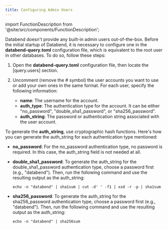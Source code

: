 ```yaml
---
title: Configuring Admin Users
---
```

import FunctionDescription from '@site/src/components/FunctionDescription';

<FunctionDescription description="Introduced: v1.1.75"/>

Databend doesn't provide any built-in admin users out-of-the-box. Before the initial startup of Databend, it is necessary to configure one in the **databend-query.toml** configuration file, which is equivalent to the root user in other databases. To do so, follow these steps:

1. Open the **databend-query.toml** configuration file, then locate the [query.users] section.

2. Uncomment (remove the # symbol) the user accounts you want to use or add your own ones in the same format. For each user, specify the following information:
    - **name**: The username for the account.
    - **auth_type**: The authentication type for the account. It can be either "no_password", "double_sha1_password", or "sha256_password".
    - **auth_string**: The password or authentication string associated with the user account.

To generate the **auth_string**, use cryptographic hash functions. Here's how you can generate the auth_string for each authentication type mentioned:

- **no_password**: For the no_password authentication type, no password is required. In this case, the auth_string field is not needed at all.

- **double_sha1_password**: To generate the auth_string for the double_sha1_password authentication type, choose a password first (e.g., "databend"). Then, run the following command and use the resulting output as the auth_string:

  ```shell
  echo -n "databend" | sha1sum | cut -d' ' -f1 | xxd -r -p | sha1sum
  ```

- **sha256_password**: To generate the auth_string for the sha256_password authentication type, choose a password first (e.g., "databend"). Then, run the following command and use the resulting output as the auth_string:

  ```shell
  echo -n "databend" | sha256sum
  ```